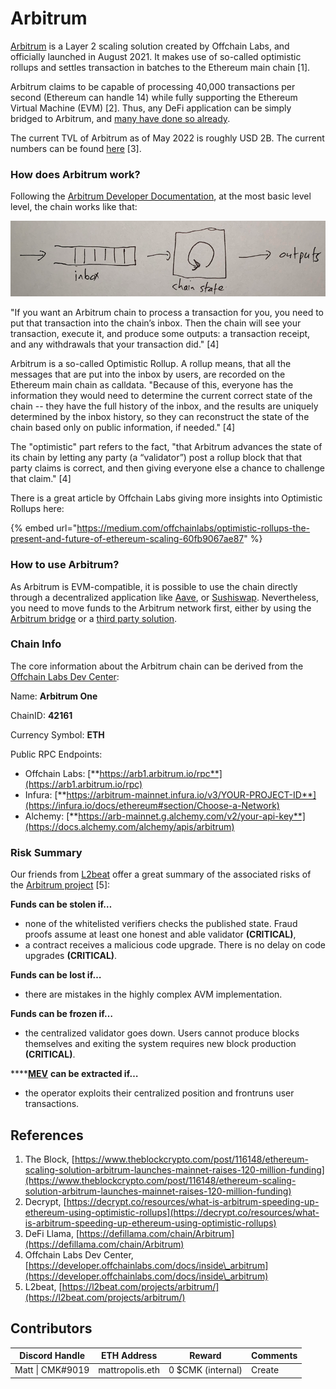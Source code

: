 # Arbitrum

[Arbitrum](https://arbitrum.io/) is a Layer 2 scaling solution created by Offchain Labs, and officially launched in August 2021. It makes use of so-called optimistic rollups and settles transaction in batches to the Ethereum main chain \[1].

Arbitrum claims to be capable of processing 40,000 transactions per second (Ethereum can handle 14) while fully supporting the Ethereum Virtual Machine (EVM) \[2]. Thus, any DeFi application can be simply bridged to Arbitrum, and [many have done so already](https://portal.arbitrum.one/).&#x20;

The current TVL of Arbitrum as of May 2022 is roughly USD 2B. The current numbers can be found [here](https://defillama.com/chain/Arbitrum) \[3].

### How does Arbitrum work?

Following the [Arbitrum Developer Documentation](https://developer.offchainlabs.com/docs/inside\_arbitrum), at the most basic level level, the chain works like that:

![](<../../.gitbook/assets/Bildschirmfoto 2022-05-03 um 22.17.25.png>)

"If you want an Arbitrum chain to process a transaction for you, you need to put that transaction into the chain’s inbox. Then the chain will see your transaction, execute it, and produce some outputs: a transaction receipt, and any withdrawals that your transaction did." \[4]

Arbitrum is a so-called Optimistic Rollup. A rollup means, that all the messages that are put into the inbox by users, are recorded  on the Ethereum main chain as calldata. "Because of this, everyone has the information they would need to determine the current correct state of the chain -- they have the full history of the inbox, and the results are uniquely determined by the inbox history, so they can reconstruct the state of the chain based only on public information, if needed." \[4]

The "optimistic" part refers to the fact, "that Arbitrum advances the state of its chain by letting any party (a “validator”) post a rollup block that that party claims is correct, and then giving everyone else a chance to challenge that claim." \[4]

There is a great article by Offchain Labs giving more insights into Optimistic Rollups here:

{% embed url="https://medium.com/offchainlabs/optimistic-rollups-the-present-and-future-of-ethereum-scaling-60fb9067ae87" %}

### How to use Arbitrum?

As Arbitrum is EVM-compatible, it is possible to use the chain directly through a decentralized application like [Aave](../../protocol-layer/lending/aave.md), or [Sushiswap](../../protocol-layer/dexes/sushiswap.md). Nevertheless, you need to move funds to the Arbitrum network first, either by using the [Arbitrum bridge](https://bridge.arbitrum.io/) or a [third party solution](../bridges/).

### Chain Info

The core information about the Arbitrum chain can be derived from the [Offchain Labs Dev Center](https://developer.offchainlabs.com/docs/mainnet):

Name: **Arbitrum One**

ChainID: **42161**

Currency Symbol: **ETH**

Public RPC Endpoints:

* Offchain Labs: [**https://arb1.arbitrum.io/rpc**](https://arb1.arbitrum.io/rpc)
* Infura: [**https://arbitrum-mainnet.infura.io/v3/YOUR-PROJECT-ID**](https://infura.io/docs/ethereum#section/Choose-a-Network)
* Alchemy: [**https://arb-mainnet.g.alchemy.com/v2/your-api-key**](https://docs.alchemy.com/alchemy/apis/arbitrum)

### Risk Summary

Our friends from [L2beat](https://l2beat.com/) offer a great summary of the associated risks of the [Arbitrum project](https://l2beat.com/projects/arbitrum/) \[5]:

**Funds can be stolen if…**

* none of the whitelisted verifiers checks the published state. Fraud proofs assume at least one honest and able validator **(CRITICAL)**,
* a contract receives a malicious code upgrade. There is no delay on code upgrades **(CRITICAL)**.

**Funds can be lost if…**

* there are mistakes in the highly complex AVM implementation.

**Funds can be frozen if…**

* the centralized validator goes down. Users cannot produce blocks themselves and exiting the system requires new block production **(CRITICAL)**.

****[**MEV**](https://docs.credmark.com/dealing-with-risks/defi-and-crypto-specific-risks/mev-risk) **can be extracted if…**

* the operator exploits their centralized position and frontruns user transactions.

## References

1. The Block, [https://www.theblockcrypto.com/post/116148/ethereum-scaling-solution-arbitrum-launches-mainnet-raises-120-million-funding](https://www.theblockcrypto.com/post/116148/ethereum-scaling-solution-arbitrum-launches-mainnet-raises-120-million-funding)
2. Decrypt, [https://decrypt.co/resources/what-is-arbitrum-speeding-up-ethereum-using-optimistic-rollups](https://decrypt.co/resources/what-is-arbitrum-speeding-up-ethereum-using-optimistic-rollups)
3. DeFi Llama, [https://defillama.com/chain/Arbitrum](https://defillama.com/chain/Arbitrum)
4. Offchain Labs Dev Center, [https://developer.offchainlabs.com/docs/inside\_arbitrum](https://developer.offchainlabs.com/docs/inside\_arbitrum)
5. L2beat, [https://l2beat.com/projects/arbitrum/](https://l2beat.com/projects/arbitrum/)

## Contributors

| Discord Handle   | ETH Address     | Reward            | Comments |
| ---------------- | --------------- | ----------------- | -------- |
| Matt \| CMK#9019 | mattropolis.eth | 0 $CMK (internal) | Create   |
